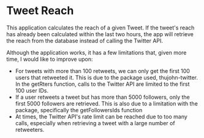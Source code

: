 # Tweet Reach
This application calculates the reach of a given Tweet. If the tweet's reach has already been calculated within the last two hours, the app will retrieve the reach from the database instead of calling the Twitter API.

Although the application works, it has a few limitations that, given more time, I would like to improve upon:
* For tweets with more than 100 retweets, we can only get the first 100 users that retweeted it. This is due to the package used, thujohn-twitter. In the getRters function, calls to the Twitter API are limited to the first 100 user IDs.
* If a user retweets a tweet but has more than 5000 followers, only the first 5000 followers are retrieved. This is also due to a limitation with the package, specifically the getFollowersIds function
* At times, the Twitter API's rate limit can be reached due to too many calls, especially when retrieving a tweet with a large number of retweeters.